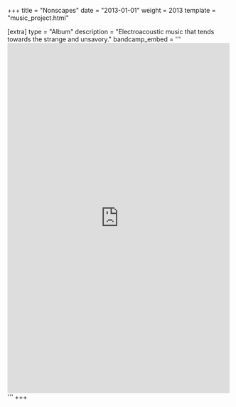 +++
title = "Nonscapes"
date = "2013-01-01"
weight = 2013
template = "music_project.html"

[extra]
type = "Album"
description = "Electroacoustic music that tends towards the strange and unsavory."
bandcamp_embed = '''<iframe style="border: 0; width: 100%; height: 786px; max-width: 500px;" src="https://bandcamp.com/EmbeddedPlayer/album=1698769362/size=large/bgcol=ffffff/linkcol=0687f5/transparent=true/" seamless><a href="http://Junebash.bandcamp.com/album/nonscapes">Nonscapes by June Bash</a></iframe>'''
+++

